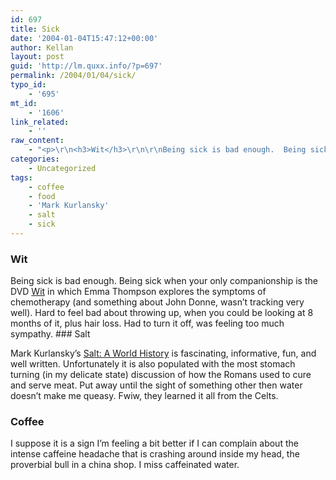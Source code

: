 ```yaml
---
id: 697
title: Sick
date: '2004-01-04T15:47:12+00:00'
author: Kellan
layout: post
guid: 'http://lm.quxx.info/?p=697'
permalink: /2004/01/04/sick/
typo_id:
    - '695'
mt_id:
    - '1606'
link_related:
    - ''
raw_content:
    - "<p>\r\n<h3>Wit</h3>\r\n\r\nBeing sick is bad enough.  Being sick when your only companionship is the DVD <a href=\\\"http://imdb.com/title/tt0243664/\\\">Wit</a> in which Emma Thompson explores the symptoms of chemotherapy (and something about John Donne, wasn\\'t tracking very well).  Hard to feel bad about throwing up, when you could be looking at 8 months of it, plus hair loss.  Had to turn it off, was feeling too much sympathy.\r\n</p>\r\n<p>\r\n<h3>Salt</h3>\r\n\r\nMark Kurlansky\\'s <a href=\\\"http://allconsuming.net/item.cgi?isbn=0142001619\\\">Salt: A World History</a> is fascinating, informative, fun, and well written.  Unfortunately it is also populated with the most stomach turning (in my delicate state) discussion of how the Romans used to cure and serve meat.  Put away until the sight of something other then water doesn\\'t make me queasy.  Fwiw, they learned it all from the Celts.\r\n</p>\r\n<p>\r\n<h3>Coffee</h3>\r\n\r\nI suppose it is a sign I\\'m feeling a bit better if I can complain about the intense caffeine headache that is crashing around inside my head, the proverbial bull in a china shop.  I miss caffeinated water.\r\n</p>"
categories:
    - Uncategorized
tags:
    - coffee
    - food
    - 'Mark Kurlansky'
    - salt
    - sick
---
```


### Wit

Being sick is bad enough. Being sick when your only companionship is the DVD [Wit](http://imdb.com/title/tt0243664/) in which Emma Thompson explores the symptoms of chemotherapy (and something about John Donne, wasn’t tracking very well). Hard to feel bad about throwing up, when you could be looking at 8 months of it, plus hair loss. Had to turn it off, was feeling too much sympathy. ### Salt

Mark Kurlansky’s [Salt: A World History](http://allconsuming.net/item.cgi?isbn=0142001619) is fascinating, informative, fun, and well written. Unfortunately it is also populated with the most stomach turning (in my delicate state) discussion of how the Romans used to cure and serve meat. Put away until the sight of something other then water doesn’t make me queasy. Fwiw, they learned it all from the Celts.

### Coffee

I suppose it is a sign I’m feeling a bit better if I can complain about the intense caffeine headache that is crashing around inside my head, the proverbial bull in a china shop. I miss caffeinated water.